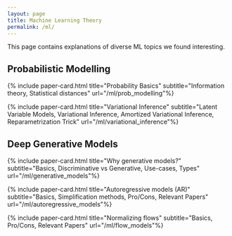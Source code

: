 ```yaml
---
layout: page
title: Machine Learning Theory
permalink: /ml/
---
```


This page contains explanations of diverse ML topics we found interesting.

## Probabilistic Modelling

{% include paper-card.html
title="Probability Basics"
subtitle="Information theory, Statistical distances"
url="/ml/prob_modelling"%}

{% include paper-card.html
title="Variational Inference"
subtitle="Latent Variable Models, Variational Inference, Amortized Variational Inference, Reparametrization Trick"
url="/ml/variational_inference"%}

## Deep Generative Models

{% include paper-card.html
title="Why generative models?"
subtitle="Basics, Discriminative vs Generative, Use-cases, Types"
url="/ml/generative_models"%}

{% include paper-card.html
title="Autoregressive models (AR)"
subtitle="Basics, Simplification methods, Pro/Cons, Relevant Papers"
url="/ml/autoregressive_models"%}

{% include paper-card.html
title="Normalizing flows"
subtitle="Basics, Pro/Cons, Relevant Papers"
url="/ml/flow_models"%}